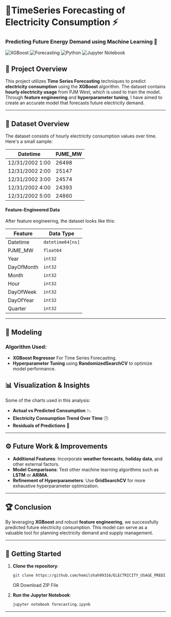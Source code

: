 # 🔋**TimeSeries Forecasting of Electricity Consumption** ⚡

### Predicting Future Energy Demand using Machine Learning 🚀

![XGBoost](https://img.shields.io/badge/Algorithm-XGBoost-blue)
![Forecasting](https://img.shields.io/badge/Forecasting-Time%20Series-orange)
![Python](https://img.shields.io/badge/Language-Python-green)
![Jupyter Notebook](https://img.shields.io/badge/Environment-Jupyter%20Notebook-lightgrey)

## 📝 **Project Overview**

This project utilizes **Time Series Forecasting** techniques to predict **electricity consumption** using the **XGBoost** algorithm. The dataset contains **hourly electricity usage** from PJM West, which is used to train the model. Through **feature engineering** and **hyperparameter tuning**, I have aimed to create an accurate model that forecasts future electricity demand.

---

## 📁 **Dataset Overview**

The dataset consists of hourly electricity consumption values over time. Here's a small sample:

| **Datetime**       | **PJME_MW** |
|--------------------|-------------|
| 12/31/2002 1:00    | 26498       |
| 12/31/2002 2:00    | 25147       |
| 12/31/2002 3:00    | 24574       |
| 12/31/2002 4:00    | 24393       |
| 12/31/2002 5:00    | 24860       |

#### **Feature-Engineered Data**
After feature engineering, the dataset looks like this:

| **Feature**    | **Data Type**  |
|----------------|----------------|
| Datetime       | `datetime64[ns]` |
| PJME_MW        | `float64`      |
| Year           | `int32`        |
| DayOfMonth     | `int32`        |
| Month          | `int32`        |
| Hour           | `int32`        |
| DayOfWeek      | `int32`        |
| DayOfYear      | `int32`        |
| Quarter        | `int32`        |

---

## 🧠 **Modeling**

### **Algorithm Used**:
- **XGBoost Regressor** For Time Series Forecasting.
- **Hyperparameter Tuning** using **RandomizedSearchCV** to optimize model performance.

## 📊 **Visualization & Insights**

Some of the charts used in this analysis:

- **Actual vs Predicted Consumption** 📉
- **Electricity Consumption Trend Over Time** 🕒
- **Residuals of Predictions** 🧮

---

## ⚙️ **Future Work** & **Improvements**

- **Additional Features**: Incorporate **weather forecasts**, **holiday data**, and other external factors.
- **Model Comparisons**: Test other machine learning algorithms such as **LSTM** or **ARIMA**.
- **Refinement of Hyperparameters**: Use **GridSearchCV** for more exhaustive hyperparameter optimization.

---

## 🏆 **Conclusion**

By leveraging **XGBoost** and robust **feature engineering**, we successfully predicted future electricity consumption. This model can serve as a valuable tool for planning electricity demand and supply management.

---

## 🚀 **Getting Started**

1. **Clone the repository**:
   ```bash
   git clone https://github.com/hemilshah99316/ELECTRICITY_USAGE_PREDICTION_USING_ML.git
   ```
   OR
   Download ZIP File
   
2. **Run the Jupyter Notebook**:
   ```bash
   jupyter notebook forecasting.ipynb
   ```

---
